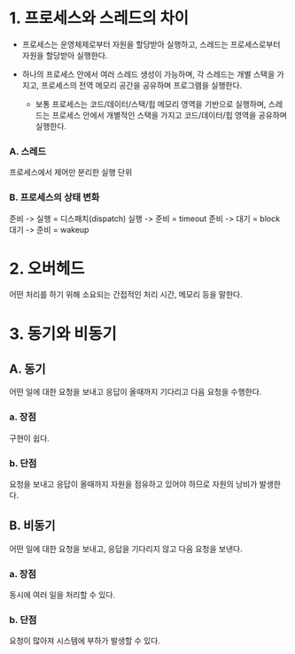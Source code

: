 # 1. 프로세스와 스레드의 차이

- 프로세스는 운영체제로부터 자원을 할당받아 실행하고, 스레드는 프로세스로부터 자원을 할당받아 실행한다.

- 하나의 프로세스 안에서 여러 스레드 생성이 가능하며, 각 스레드는 개별 스택을 가지고, 프로세스의 전역 메모리 공간을 공유하며 프로그램을 실행한다.
	- 보통 프로세스는 코드/데이터/스택/힙 메모리 영역을 기반으로 실행하며, 스레드는 프로세스 안에서 개별적인 스택을 가지고 코드/데이터/힙 영역을 공유하며 실행한다.

### A. 스레드

프로세스에서 제어만 분리한 실행 단위

### B. 프로세스의 상태 변화

준비 -> 실행 = 디스패치(dispatch)
실행 -> 준비 = timeout
준비 -> 대기 = block
대기 -> 준비 = wakeup



# 2. 오버헤드

어떤 처리를 하기 위해 소요되는 간접적인 처리 시간, 메모리 등을 말한다.

# 3. 동기와 비동기

## A. 동기

어떤 일에 대한 요청을 보내고 응답이 올때까지 기다리고 다음 요청을 수행한다.

### a. 장점

구현이 쉽다.

### b. 단점

요청을 보내고 응답이 올때까지 자원을 점유하고 있어야 하므로 자원의 낭비가 발생한다.

## B. 비동기

어떤 일에 대한 요청을 보내고, 응답을 기다리지 않고 다음 요청을 보낸다.

### a. 장점

동시에 여러 일을 처리할 수 있다.

### b. 단점

요청이 많아져 시스템에 부하가 발생할 수 있다.